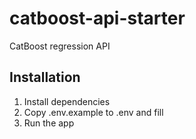 # catboost-api-starter

CatBoost regression API


## Installation

1. Install dependencies
2. Copy .env.example to .env and fill
3. Run the app
